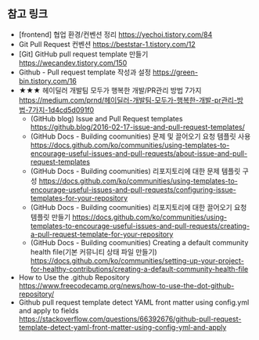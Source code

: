 ## 참고 링크
- \[frontend\] 협업 환경/컨벤션 정리 <https://yechoi.tistory.com/84>
- Git Pull Request 컨벤션 <https://beststar-1.tistory.com/12>
- \[Git\] GitHub pull request template 만들기 <https://wecandev.tistory.com/150>
- Github - Pull request template 작성과 설정 <https://green-bin.tistory.com/16>
- ★★★ 헤이딜러 개발팀 모두가 행복한 개발/PR관리 방법 7가지 <https://medium.com/prnd/헤이딜러-개발팀-모두가-행복한-개발-pr관리-방법-7가지-1d4cd5d091f0>
  - (GitHub blog) Issue and Pull Request templates <https://github.blog/2016-02-17-issue-and-pull-request-templates/>
  - (GitHub Docs - Building coomunities) 문제 및 끌어오기 요청 템플릿 사용 <https://docs.github.com/ko/communities/using-templates-to-encourage-useful-issues-and-pull-requests/about-issue-and-pull-request-templates>
  - (GitHub Docs - Building coomunities) 리포지토리에 대한 문제 템플릿 구성 <https://docs.github.com/ko/communities/using-templates-to-encourage-useful-issues-and-pull-requests/configuring-issue-templates-for-your-repository>
  - (GitHub Docs - Building coomunities) 리포지토리에 대한 끌어오기 요청 템플릿 만들기 <https://docs.github.com/ko/communities/using-templates-to-encourage-useful-issues-and-pull-requests/creating-a-pull-request-template-for-your-repository>
  - (GitHub Docs - Building coomunities) Creating a default community health file(기본 커뮤니티 상태 파일 만들기) <https://docs.github.com/ko/communities/setting-up-your-project-for-healthy-contributions/creating-a-default-community-health-file>
- How to Use the .github Repository <https://www.freecodecamp.org/news/how-to-use-the-dot-github-repository/>
- Github pull request template detect YAML front matter using config.yml and apply to fields <https://stackoverflow.com/questions/66392676/github-pull-request-template-detect-yaml-front-matter-using-config-yml-and-apply>
